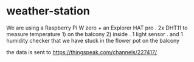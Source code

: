 # weather-station
 We are using a Raspberry Pi W zero + an Explorer HAT pro
 . 2x DHT11 to measure temperature 1) on the balcony 2) inside
 . 1 light sensor
 . and 1 humidity checker that we have stuck in the flower pot on the balcony
 
 the data is sent to  https://thingspeak.com/channels/227417/
